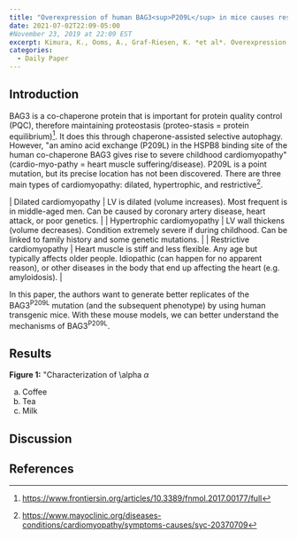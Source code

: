 ```yaml
---
title: "Overexpression of human BAG3<sup>P209L</sup> in mice causes restrictive cardiomyopathy"
date: 2021-07-02T22:09-05:00
#November 23, 2019 at 22:09 EST
excerpt: Kimura, K., Ooms, A., Graf-Riesen, K. *et al*. Overexpression of human BAG3<sup>P209L</sup> in mice causes restrictive cardiomyopathy. *Nat Commun* **12**, 3575 (2021). https://doi.org/10.1038/s41467-021-23858-7
categories:
  - Daily Paper
---
```

## Introduction
BAG3 is a co-chaperone protein that is important for protein quality control (PQC), therefore maintaining proteostasis (proteo-stasis = protein equilibrium)[^1]. It does this through chaperone-assisted selective autophagy. However, "an amino acid exchange (P209L) in the HSPB8 binding site of the human co-chaperone BAG3 gives rise to severe childhood cardiomyopathy" (cardio-myo-pathy = heart muscle suffering/disease). P209L is a point mutation, but its precise location has not been discovered. There are three main types of cardiomyopathy: dilated, hypertrophic, and restrictive[^2].

| Dilated cardiomyopathy | LV is dilated (volume increases). Most frequent is in middle-aged men. Can be caused by coronary artery disease, heart attack, or poor genetics. |
| Hypertrophic cardiomyopathy | LV wall thickens (volume decreases). Condition extremely severe if during childhood. Can be linked to family history and some genetic mutations. |
| Restrictive cardiomyopathy | Heart muscle is stiff and less flexible. Any age but typically affects older people. Idiopathic (can happen for no apparent reason), or other diseases in the body that end up affecting the heart (e.g. amyloidosis). |

In this paper, the authors want to generate better replicates of the BAG3<sup>P209L</sup> mutation (and the subsequent phenotype) by using human transgenic mice. With these mouse models, we can better understand the mechanisms of BAG3<sup>P209L</sup>.

## Results
**Figure 1:** "Characterization of 	\alpha $\alpha$
<ol type="a">
  <li>Coffee</li>
  <li>Tea</li>
  <li>Milk</li>
</ol>

## Discussion

## References
[^1]: https://www.frontiersin.org/articles/10.3389/fnmol.2017.00177/full
[^2]: https://www.mayoclinic.org/diseases-conditions/cardiomyopathy/symptoms-causes/syc-20370709
[^3]: 
[^4]: 
[^5]: 
[^6]: 
[^7]: 
[^8]: 
[^9]: 
[^10]: 